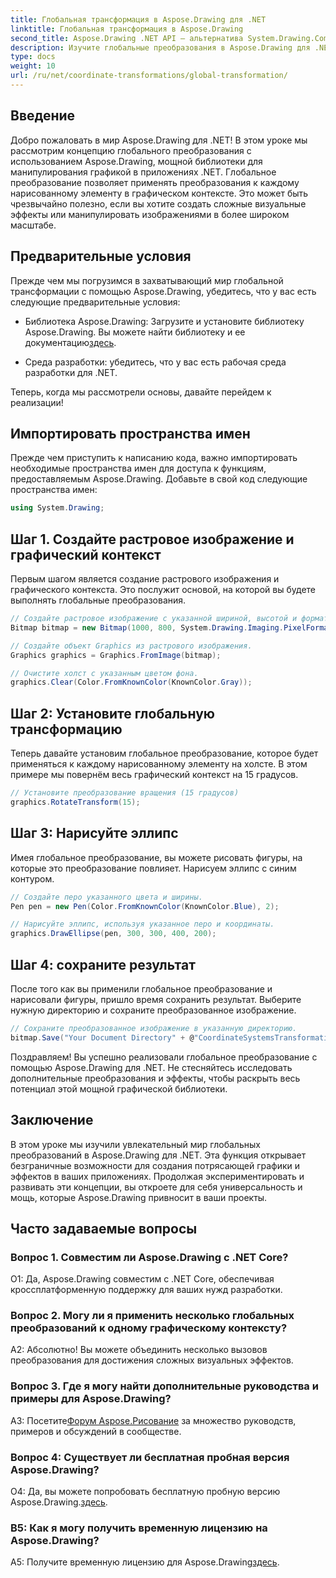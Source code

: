 ```yaml
---
title: Глобальная трансформация в Aspose.Drawing для .NET
linktitle: Глобальная трансформация в Aspose.Drawing
second_title: Aspose.Drawing .NET API — альтернатива System.Drawing.Common
description: Изучите глобальные преобразования в Aspose.Drawing для .NET, с легкостью создавая потрясающую графику. Следуйте нашему пошаговому руководству, чтобы обеспечить бесперебойную работу.
type: docs
weight: 10
url: /ru/net/coordinate-transformations/global-transformation/
---
```

## Введение

Добро пожаловать в мир Aspose.Drawing для .NET! В этом уроке мы рассмотрим концепцию глобального преобразования с использованием Aspose.Drawing, мощной библиотеки для манипулирования графикой в приложениях .NET. Глобальное преобразование позволяет применять преобразования к каждому нарисованному элементу в графическом контексте. Это может быть чрезвычайно полезно, если вы хотите создать сложные визуальные эффекты или манипулировать изображениями в более широком масштабе.

## Предварительные условия

Прежде чем мы погрузимся в захватывающий мир глобальной трансформации с помощью Aspose.Drawing, убедитесь, что у вас есть следующие предварительные условия:

-  Библиотека Aspose.Drawing: Загрузите и установите библиотеку Aspose.Drawing. Вы можете найти библиотеку и ее документацию[здесь](https://reference.aspose.com/drawing/net/).

- Среда разработки: убедитесь, что у вас есть рабочая среда разработки для .NET.

Теперь, когда мы рассмотрели основы, давайте перейдем к реализации!

## Импортировать пространства имен

Прежде чем приступить к написанию кода, важно импортировать необходимые пространства имен для доступа к функциям, предоставляемым Aspose.Drawing. Добавьте в свой код следующие пространства имен:

```csharp
using System.Drawing;
```

## Шаг 1. Создайте растровое изображение и графический контекст

Первым шагом является создание растрового изображения и графического контекста. Это послужит основой, на которой вы будете выполнять глобальные преобразования.

```csharp
// Создайте растровое изображение с указанной шириной, высотой и форматом пикселей.
Bitmap bitmap = new Bitmap(1000, 800, System.Drawing.Imaging.PixelFormat.Format32bppPArgb);

// Создайте объект Graphics из растрового изображения.
Graphics graphics = Graphics.FromImage(bitmap);

// Очистите холст с указанным цветом фона.
graphics.Clear(Color.FromKnownColor(KnownColor.Gray));
```

## Шаг 2: Установите глобальную трансформацию

Теперь давайте установим глобальное преобразование, которое будет применяться к каждому нарисованному элементу на холсте. В этом примере мы повернём весь графический контекст на 15 градусов.

```csharp
// Установите преобразование вращения (15 градусов)
graphics.RotateTransform(15);
```

## Шаг 3: Нарисуйте эллипс

Имея глобальное преобразование, вы можете рисовать фигуры, на которые это преобразование повлияет. Нарисуем эллипс с синим контуром.

```csharp
// Создайте перо указанного цвета и ширины.
Pen pen = new Pen(Color.FromKnownColor(KnownColor.Blue), 2);

// Нарисуйте эллипс, используя указанное перо и координаты.
graphics.DrawEllipse(pen, 300, 300, 400, 200);
```

## Шаг 4: сохраните результат

После того как вы применили глобальное преобразование и нарисовали фигуры, пришло время сохранить результат. Выберите нужную директорию и сохраните преобразованное изображение.

```csharp
// Сохраните преобразованное изображение в указанную директорию.
bitmap.Save("Your Document Directory" + @"CoordinateSystemsTransformations\GlobalTransformation_out.png");
```

Поздравляем! Вы успешно реализовали глобальное преобразование с помощью Aspose.Drawing для .NET. Не стесняйтесь исследовать дополнительные преобразования и эффекты, чтобы раскрыть весь потенциал этой мощной графической библиотеки.

## Заключение

В этом уроке мы изучили увлекательный мир глобальных преобразований в Aspose.Drawing для .NET. Эта функция открывает безграничные возможности для создания потрясающей графики и эффектов в ваших приложениях. Продолжая экспериментировать и развивать эти концепции, вы откроете для себя универсальность и мощь, которые Aspose.Drawing привносит в ваши проекты.

## Часто задаваемые вопросы

### Вопрос 1. Совместим ли Aspose.Drawing с .NET Core?

О1: Да, Aspose.Drawing совместим с .NET Core, обеспечивая кроссплатформенную поддержку для ваших нужд разработки.

### Вопрос 2. Могу ли я применить несколько глобальных преобразований к одному графическому контексту?

А2: Абсолютно! Вы можете объединить несколько вызовов преобразования для достижения сложных визуальных эффектов.

### Вопрос 3. Где я могу найти дополнительные руководства и примеры для Aspose.Drawing?

 A3: Посетите[Форум Aspose.Рисование](https://forum.aspose.com/c/diagram/17) за множество руководств, примеров и обсуждений в сообществе.

### Вопрос 4: Существует ли бесплатная пробная версия Aspose.Drawing?

О4: Да, вы можете попробовать бесплатную пробную версию Aspose.Drawing.[здесь](https://releases.aspose.com/).

### В5: Как я могу получить временную лицензию на Aspose.Drawing?

 A5: Получите временную лицензию для Aspose.Drawing[здесь](https://purchase.aspose.com/temporary-license/).